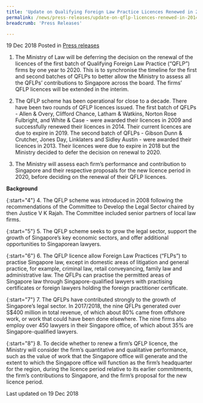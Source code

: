 ```yaml
---
title: 'Update on Qualifying Foreign Law Practice Licences Renewed in 2014'
permalink: /news/press-releases/update-on-qflp-licences-renewed-in-2014/
breadcrumb: 'Press Releases'

---
```



19 Dec 2018 Posted in [Press releases](/news/press-releases)

1. The Ministry of Law will be deferring the decision on the renewal of the licences of the first batch of Qualifying Foreign Law Practice (“QFLP”) firms by one year to 2020. This is to synchronise the timeline for the first and second batches of QFLPs to better allow the Ministry to assess all the QFLPs’ contributions to Singapore across the board. The firms’ QFLP licences will be extended in the interim.

2. The QFLP scheme has been operational for close to a decade.  There have been two rounds of QFLP licences issued. The first batch of QFLPs - Allen & Overy, Clifford Chance, Latham & Watkins, Norton Rose Fulbright, and White & Case - were awarded their licences in 2009 and successfully renewed their licences in 2014. Their current licences are due to expire in 2019. The second batch of QFLPs - Gibson Dunn & Crutcher, Jones Day, Linklaters and Sidley Austin - were awarded their licences in 2013. Their licences were due to expire in 2018 but the Ministry decided to defer the decision on renewal to 2020.

3. The Ministry will assess each firm’s performance and contribution to Singapore and their respective proposals for the new licence period in 2020, before deciding on the renewal of their QFLP licences.

**Background**

{:start="4"}
4. The QFLP scheme was introduced in 2008 following the recommendations of the Committee to Develop the Legal Sector chaired by then Justice V K Rajah. The Committee included senior partners of local law firms.

{:start="5"}
5. The QFLP scheme seeks to grow the legal sector, support the growth of Singapore’s key economic sectors, and offer additional opportunities to Singaporean lawyers.

{:start="6"}
6. The QFLP licence allow Foreign Law Practices (“FLPs”) to practise Singapore law, except in domestic areas of litigation and general practice, for example, criminal law, retail conveyancing, family law and administrative law. The QFLPs can practise the permitted areas of Singapore law through Singapore-qualified lawyers with practising certificates or foreign lawyers holding the foreign practitioner certificate.

{:start="7"}
7. The QFLPs have contributed strongly to the growth of Singapore’s legal sector. In 2017/2018, the nine QFLPs generated over S$400 million in total revenue, of which about 80% came from offshore work, or work that could have been done elsewhere. The nine firms also employ over 450 lawyers in their Singapore office, of which about 35% are Singapore-qualified lawyers.

{:start="8"}
8. To decide whether to renew a firm’s QFLP licence, the Ministry will consider the firm’s quantitative and qualitative performance, such as the value of work that the Singapore office will generate and the extent to which the Singapore office will function as the firm’s headquarter for the region, during the licence period relative to its earlier commitments, the firm’s contributions to Singapore, and the firm’s proposal for the new licence period.



<p class="right-side-updated">Last updated on 19 Dec 2018
</p>

